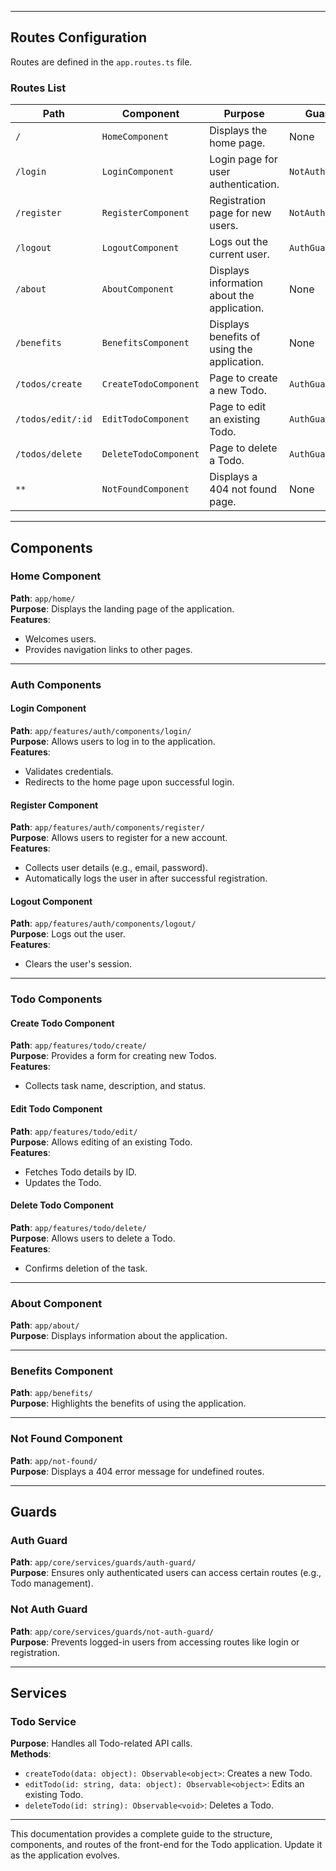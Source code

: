 
---

## Routes Configuration

Routes are defined in the `app.routes.ts` file.

### Routes List

| Path                  | Component                | Purpose                                             | Guard                |
|-----------------------|--------------------------|-----------------------------------------------------|----------------------|
| `/`                   | `HomeComponent`         | Displays the home page.                             | None                 |
| `/login`              | `LoginComponent`        | Login page for user authentication.                | `NotAuthGuard`       |
| `/register`           | `RegisterComponent`     | Registration page for new users.                   | `NotAuthGuard`       |
| `/logout`             | `LogoutComponent`       | Logs out the current user.                         | `AuthGuard`          |
| `/about`              | `AboutComponent`        | Displays information about the application.        | None                 |
| `/benefits`           | `BenefitsComponent`     | Displays benefits of using the application.        | None                 |
| `/todos/create`       | `CreateTodoComponent`   | Page to create a new Todo.                         | `AuthGuard`          |
| `/todos/edit/:id`     | `EditTodoComponent`     | Page to edit an existing Todo.                     | `AuthGuard`          |
| `/todos/delete`       | `DeleteTodoComponent`   | Page to delete a Todo.                             | `AuthGuard`          |
| `**`                  | `NotFoundComponent`     | Displays a 404 not found page.                     | None                 |

---

## Components

### **Home Component**
**Path**: `app/home/`  
**Purpose**: Displays the landing page of the application.  
**Features**:
- Welcomes users.
- Provides navigation links to other pages.

---

### **Auth Components**
#### **Login Component**
**Path**: `app/features/auth/components/login/`  
**Purpose**: Allows users to log in to the application.  
**Features**:
- Validates credentials.
- Redirects to the home page upon successful login.

#### **Register Component**
**Path**: `app/features/auth/components/register/`  
**Purpose**: Allows users to register for a new account.  
**Features**:
- Collects user details (e.g., email, password).
- Automatically logs the user in after successful registration.

#### **Logout Component**
**Path**: `app/features/auth/components/logout/`  
**Purpose**: Logs out the user.  
**Features**:
- Clears the user's session.

---

### **Todo Components**
#### **Create Todo Component**
**Path**: `app/features/todo/create/`  
**Purpose**: Provides a form for creating new Todos.  
**Features**:
- Collects task name, description, and status.

#### **Edit Todo Component**
**Path**: `app/features/todo/edit/`  
**Purpose**: Allows editing of an existing Todo.  
**Features**:
- Fetches Todo details by ID.
- Updates the Todo.

#### **Delete Todo Component**
**Path**: `app/features/todo/delete/`  
**Purpose**: Allows users to delete a Todo.  
**Features**:
- Confirms deletion of the task.

---

### **About Component**
**Path**: `app/about/`  
**Purpose**: Displays information about the application.

---

### **Benefits Component**
**Path**: `app/benefits/`  
**Purpose**: Highlights the benefits of using the application.

---

### **Not Found Component**
**Path**: `app/not-found/`  
**Purpose**: Displays a 404 error message for undefined routes.

---

## Guards

### **Auth Guard**
**Path**: `app/core/services/guards/auth-guard/`  
**Purpose**: Ensures only authenticated users can access certain routes (e.g., Todo management).

### **Not Auth Guard**
**Path**: `app/core/services/guards/not-auth-guard/`  
**Purpose**: Prevents logged-in users from accessing routes like login or registration.

---

## Services

### **Todo Service**
**Purpose**: Handles all Todo-related API calls.  
**Methods**:
- `createTodo(data: object): Observable<object>`: Creates a new Todo.
- `editTodo(id: string, data: object): Observable<object>`: Edits an existing Todo.
- `deleteTodo(id: string): Observable<void>`: Deletes a Todo.

---

This documentation provides a complete guide to the structure, components, and routes of the front-end for the Todo application. Update it as the application evolves.
